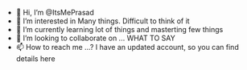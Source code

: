 - 👋 Hi, I’m @ItsMePrasad
- 👀 I’m interested in Many things. Difficult to think of it
- 🌱 I’m currently learning lot of things and masterting few things
- 💞️ I’m looking to collaborate on ... WHAT TO SAY
- 📫 How to reach me ...? I have an updated account, so you can find details here

<!---
ItsMePrasad/ItsMePrasad is a ✨ special ✨ repository because its `README.md` (this file) appears on your GitHub profile.
You can click the Preview link to take a look at your changes.
--->
